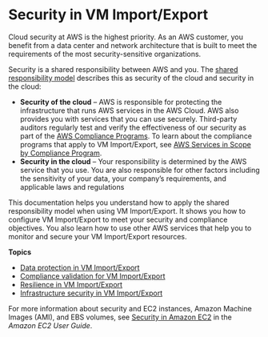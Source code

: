 # Security in VM Import/Export<a name="security"></a>

Cloud security at AWS is the highest priority\. As an AWS customer, you benefit from a data center and network architecture that is built to meet the requirements of the most security\-sensitive organizations\.

Security is a shared responsibility between AWS and you\. The [shared responsibility model](http://aws.amazon.com/compliance/shared-responsibility-model/) describes this as security of the cloud and security in the cloud:
+ **Security of the cloud** – AWS is responsible for protecting the infrastructure that runs AWS services in the AWS Cloud\. AWS also provides you with services that you can use securely\. Third\-party auditors regularly test and verify the effectiveness of our security as part of the [AWS Compliance Programs](http://aws.amazon.com/compliance/programs/)\. To learn about the compliance programs that apply to VM Import/Export, see [ AWS Services in Scope by Compliance Program](http://aws.amazon.com/compliance/services-in-scope/)\.
+ **Security in the cloud** – Your responsibility is determined by the AWS service that you use\. You are also responsible for other factors including the sensitivity of your data, your company’s requirements, and applicable laws and regulations 

This documentation helps you understand how to apply the shared responsibility model when using VM Import/Export\. It shows you how to configure VM Import/Export to meet your security and compliance objectives\. You also learn how to use other AWS services that help you to monitor and secure your VM Import/Export resources\.

**Topics**
+ [Data protection in VM Import/Export](data-protection.md)
+ [Compliance validation for VM Import/Export](compliance-validation.md)
+ [Resilience in VM Import/Export](disaster-recovery-resiliency.md)
+ [Infrastructure security in VM Import/Export](infrastructure-security.md)

For more information about security and EC2 instances, Amazon Machine Images \(AMI\), and EBS volumes, see [Security in Amazon EC2](https://docs.aws.amazon.com/AWSEC2/latest/UserGuide/ec2-security.html) in the *Amazon EC2 User Guide*\.